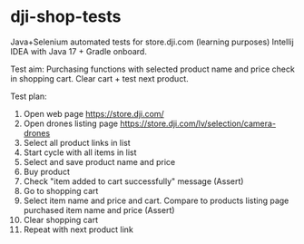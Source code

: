 # dji-shop-tests
Java+Selenium automated tests for store.dji.com (learning purposes)
Intellij IDEA with Java 17 + Gradle onboard.

Test aim:
Purchasing functions with selected product name and price check in shopping cart. Clear cart + test next product.

Test plan:
1. Open web page https://store.dji.com/ 
2. Open drones listing page https://store.dji.com/lv/selection/camera-drones
3. Select all product links in list
4. Start cycle with all items in list
5. Select and save product name and price
6. Buy product
7. Check "item added to cart successfully" message (Assert)
8. Go to shopping cart
9. Select item name and price and cart. Compare to products listing page purchased item name and price (Assert)
10. Clear shopping cart
11. Repeat with next product link
